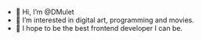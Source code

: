- 👋 Hi, I’m @DMulet
- 👀 I’m interested in digital art, programming and movies.
- 🌱 I hope to be the best frontend developer I can be.
